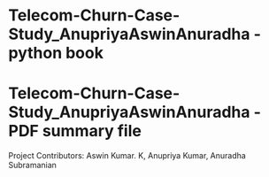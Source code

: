 # Telecom-Churn-Case-Study_AnupriyaAswinAnuradha - python book
# Telecom-Churn-Case-Study_AnupriyaAswinAnuradha - PDF summary file
Project Contributors: Aswin Kumar. K, Anupriya Kumar, Anuradha Subramanian
